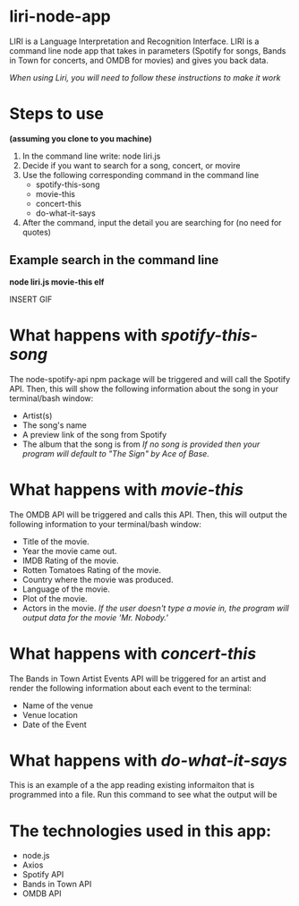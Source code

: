 # liri-node-app
LIRI is a Language Interpretation and Recognition Interface. LIRI is a command line node app that takes in parameters (Spotify for songs, Bands in Town for concerts, and OMDB for movies) and gives you back data.

*When using Liri, you will need to follow these instructions to make it work*
# Steps to use
**(assuming you clone to you machine)**
1. In the command line write: node liri.js
1. Decide if you want to search for a song, concert, or movire
1. Use the following corresponding command in the command line
    * spotify-this-song
    * movie-this
    * concert-this
    * do-what-it-says
1. After the command, input the detail you are searching for (no need for quotes)

## Example search in the command line
**node liri.js movie-this elf**


INSERT GIF


# What happens with _spotify-this-song_
The node-spotify-api npm package will be triggered and will call the Spotify API. Then, this will show the following information about the song in your terminal/bash window:
* Artist(s)
* The song's name
* A preview link of the song from Spotify
* The album that the song is from
_If no song is provided then your program will default to "The Sign" by Ace of Base._

# What happens with _movie-this_
The OMDB API will be triggered and calls this API. Then, this will output the following information to your terminal/bash window:
* Title of the movie.
* Year the movie came out.
* IMDB Rating of the movie.
* Rotten Tomatoes Rating of the movie.
* Country where the movie was produced.
* Language of the movie.
* Plot of the movie.
* Actors in the movie.
_If the user doesn't type a movie in, the program will output data for the movie 'Mr. Nobody.'_

# What happens with _concert-this_
The Bands in Town Artist Events API will be triggered for an artist and render the following information about each event to the terminal:
* Name of the venue
* Venue location
* Date of the Event

# What happens with _do-what-it-says_
This is an example of a the app reading existing informaiton that is programmed into a file. Run this command to see what the output will be


# The technologies used in this app:
* node.js
* Axios
* Spotify API
* Bands in Town API
* OMDB API

